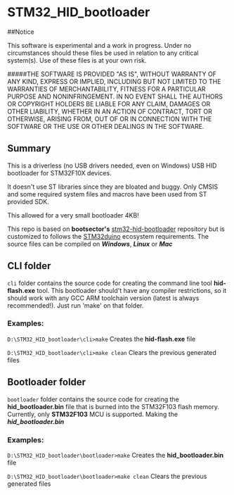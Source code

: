 STM32_HID_bootloader
=============

##Notice

This software is experimental and a work in progress. Under no circumstances should these files be used in relation to any critical system(s). Use of these files is at your own risk.

#####THE SOFTWARE IS PROVIDED "AS IS", WITHOUT WARRANTY OF ANY KIND, EXPRESS OR IMPLIED, INCLUDING BUT NOT LIMITED TO THE WARRANTIES OF MERCHANTABILITY, FITNESS FOR A PARTICULAR PURPOSE AND NONINFRINGEMENT. IN NO EVENT SHALL THE AUTHORS OR COPYRIGHT HOLDERS BE LIABLE FOR ANY CLAIM, DAMAGES OR OTHER LIABILITY, WHETHER IN AN ACTION OF CONTRACT, TORT OR OTHERWISE, ARISING FROM, OUT OF OR IN CONNECTION WITH THE SOFTWARE OR THE USE OR OTHER DEALINGS IN THE SOFTWARE.


## Summary
This is a driverless (no USB drivers needed, even on Windows) USB HID bootloader
for STM32F10X devices. 

It doesn't use ST libraries since they are bloated and buggy. Only CMSIS and
some required system files and macros have been used from ST provided SDK.

This allowed for a very small bootloader 4KB!


This repo is based on **bootsector's**  [stm32-hid-bootloader](https://github.com/bootsector/stm32-hid-bootloader) repository but is customized to follows the [STM32duino](https://github.com/rogerclarkmelbourne/Arduino_STM32) ecosystem requirements. The source files can be compiled on ***Windows***, ***Linux*** or ***Mac***


## CLI folder

`cli` folder contains the source code for creating the command line tool **hid-flash.exe** tool. 
This bootloader should't have any compiler restrictions, so it should work with
any GCC ARM toolchain version (latest is always recommended!). Just run 'make' on that folder.

### Examples:

```D:\STM32_HID_bootloader\cli>make``` Creates the **hid-flash.exe** file

```D:\STM32_HID_bootloader\cli>make clean``` Clears the previous generated files

## Bootloader folder
`bootloader` folder contains the source code for creating the **hid_bootloader.bin** file that is burned into the STM32F103 flash memory. Currently, only **STM32F103** MCU is supported. Making the ***hid_bootloader.bin***

### Examples:
```D:\STM32_HID_bootloader\bootloader>make``` Creates the **hid_bootloader.bin** file

```D:\STM32_HID_bootloader\bootloader>make clean``` Clears the previous generated files